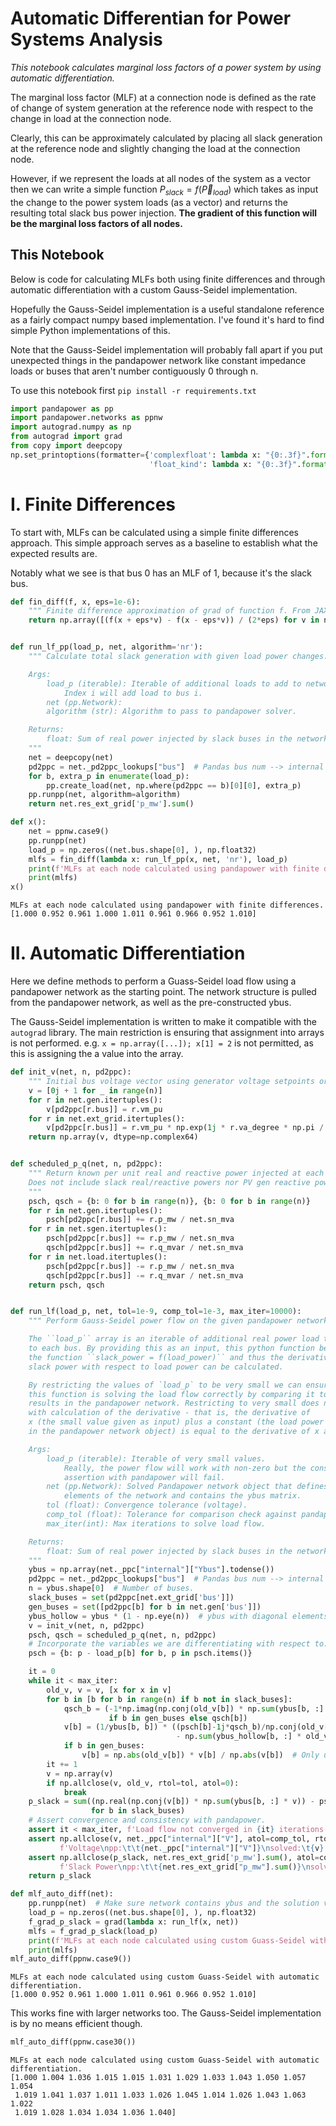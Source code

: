 # Automatic Differentian for Power Systems Analysis

*This notebook calculates marginal loss factors of a power system by using automatic differentiation.*

The marginal loss factor (MLF) at a connection node is defined as the rate of change of system generation at the reference node with respect to the change in load at the connection node.

Clearly, this can be approximately calculated by placing all slack generation at the reference node and slightly changing the load at the connection node.

However, if we represent the loads at all nodes of the system as a vector then we can write a simple function $P_{slack} = f(\vec{P}_{load})$ which takes as input the change to the power system loads (as a vector) and returns the resulting total slack bus power injection. **The gradient of this function will be the marginal loss factors of all nodes.**


## This Notebook

Below is code for calculating MLFs both using finite differences and through automatic differentiation with a custom Gauss-Seidel implementation.

Hopefully the Gauss-Seidel implementation is a useful standalone reference as a fairly compact numpy based implementation. I've found it's hard to find simple Python implementations of this.

Note that the Gauss-Seidel implementation will probably fall apart if you put unexpected things in the pandapower network like constant impedance loads or buses that aren't number contiguously 0 through n.

To use this notebook first ``pip install -r requirements.txt``


```python
import pandapower as pp
import pandapower.networks as ppnw
import autograd.numpy as np
from autograd import grad
from copy import deepcopy
np.set_printoptions(formatter={'complexfloat': lambda x: "{0:.3f}".format(x),
                               'float_kind': lambda x: "{0:.3f}".format(x)})
```

# I. Finite Differences

To start with, MLFs can be calculated using a simple finite differences approach.
This simple approach serves as a baseline to establish what the expected results are.

Notably what we see is that bus 0 has an MLF of 1, because it's the slack bus.


```python
def fin_diff(f, x, eps=1e-6):
    """ Finite difference approximation of grad of function f. From JAX docs. """
    return np.array([(f(x + eps*v) - f(x - eps*v)) / (2*eps) for v in np.eye(len(x))])


def run_lf_pp(load_p, net, algorithm='nr'):
    """ Calculate total slack generation with given load power changes.

    Args:
        load_p (iterable): Iterable of additional loads to add to network.
            Index i will add load to bus i.
        net (pp.Network):
        algorithm (str): Algorithm to pass to pandapower solver.

    Returns:
        float: Sum of real power injected by slack buses in the network.
    """
    net = deepcopy(net)
    pd2ppc = net._pd2ppc_lookups["bus"]  # Pandas bus num --> internal bus num.
    for b, extra_p in enumerate(load_p):
        pp.create_load(net, np.where(pd2ppc == b)[0][0], extra_p)
    pp.runpp(net, algorithm=algorithm)
    return net.res_ext_grid['p_mw'].sum()
```


```python
def x():
    net = ppnw.case9()
    pp.runpp(net)
    load_p = np.zeros((net.bus.shape[0], ), np.float32)
    mlfs = fin_diff(lambda x: run_lf_pp(x, net, 'nr'), load_p)
    print(f'MLFs at each node calculated using pandapower with finite differences.')
    print(mlfs)
x()
```

    MLFs at each node calculated using pandapower with finite differences.
    [1.000 0.952 0.961 1.000 1.011 0.961 0.966 0.952 1.010]
    

# II. Automatic Differentiation
Here we define methods to perform a Guass-Seidel load flow using a pandapower network as the starting point.
The network structure is pulled from the pandapower network, as well as the pre-constructed ybus.

The Gauss-Seidel implementation is written to make it compatible with the ``autograd`` library.
The main restriction is ensuring that assignment into arrays is not performed.
e.g. ``x = np.array([...]); x[1] = 2`` is not permitted, as this is assigning the a value into the array.


```python
def init_v(net, n, pd2ppc):
    """ Initial bus voltage vector using generator voltage setpoints or 1j+0pu. """
    v = [0j + 1 for _ in range(n)]
    for r in net.gen.itertuples():
        v[pd2ppc[r.bus]] = r.vm_pu
    for r in net.ext_grid.itertuples():
        v[pd2ppc[r.bus]] = r.vm_pu * np.exp(1j * r.va_degree * np.pi / 180)
    return np.array(v, dtype=np.complex64)


def scheduled_p_q(net, n, pd2ppc):
    """ Return known per unit real and reactive power injected at each bus.
    Does not include slack real/reactive powers nor PV gen reactive power.
    """
    psch, qsch = {b: 0 for b in range(n)}, {b: 0 for b in range(n)}
    for r in net.gen.itertuples():
        psch[pd2ppc[r.bus]] += r.p_mw / net.sn_mva
    for r in net.sgen.itertuples():
        psch[pd2ppc[r.bus]] += r.p_mw / net.sn_mva
        qsch[pd2ppc[r.bus]] += r.q_mvar / net.sn_mva
    for r in net.load.itertuples():
        psch[pd2ppc[r.bus]] -= r.p_mw / net.sn_mva
        qsch[pd2ppc[r.bus]] -= r.q_mvar / net.sn_mva
    return psch, qsch


def run_lf(load_p, net, tol=1e-9, comp_tol=1e-3, max_iter=10000):
    """ Perform Gauss-Seidel power flow on the given pandapower network.

    The ``load_p`` array is an iterable of additional real power load to add
    to each bus. By providing this as an input, this python function becomes
    the function ``slack_power = f(load_power)`` and thus the derivative of
    slack power with respect to load power can be calculated.

    By restricting the values of `load_p` to be very small we can ensure that
    this function is solving the load flow correctly by comparing it to the
    results in the pandapower network. Restricting to very small does not interfere
    with calculation of the derivative - that is, the derivative of
    x (the small value given as input) plus a constant (the load power specified
    in the pandapower network object) is equal to the derivative of x alone.

    Args:
        load_p (iterable): Iterable of very small values.
            Really, the power flow will work with non-zero but the consistency
            assertion with pandapower will fail.
        net (pp.Network): Solved Pandapower network object that defines the
            elements of the network and contains the ybus matrix.
        tol (float): Convergence tolerance (voltage).
        comp_tol (float): Tolerance for comparison check against pandapower.
        max_iter(int): Max iterations to solve load flow.

    Returns:
        float: Sum of real power injected by slack buses in the network.
    """
    ybus = np.array(net._ppc["internal"]["Ybus"].todense())
    pd2ppc = net._pd2ppc_lookups["bus"]  # Pandas bus num --> internal bus num.
    n = ybus.shape[0]  # Number of buses.
    slack_buses = set(pd2ppc[net.ext_grid['bus']])
    gen_buses = set([pd2ppc[b] for b in net.gen['bus']])
    ybus_hollow = ybus * (1 - np.eye(n))  # ybus with diagonal elements zeroed.
    v = init_v(net, n, pd2ppc)
    psch, qsch = scheduled_p_q(net, n, pd2ppc)
    # Incorporate the variables we are differentiating with respect to:
    psch = {b: p - load_p[b] for b, p in psch.items()}

    it = 0
    while it < max_iter:
        old_v, v = v, [x for x in v]
        for b in [b for b in range(n) if b not in slack_buses]:
            qsch_b = (-1*np.imag(np.conj(old_v[b]) * np.sum(ybus[b, :] * old_v))
                      if b in gen_buses else qsch[b])
            v[b] = (1/ybus[b, b]) * ((psch[b]-1j*qsch_b)/np.conj(old_v[b])
                                     - np.sum(ybus_hollow[b, :] * old_v))
            if b in gen_buses:
                v[b] = np.abs(old_v[b]) * v[b] / np.abs(v[b])  # Only use angle.
        it += 1
        v = np.array(v)
        if np.allclose(v, old_v, rtol=tol, atol=0):
            break
    p_slack = sum((np.real(np.conj(v[b]) * np.sum(ybus[b, :] * v)) - psch[b])
                  for b in slack_buses)
    # Assert convergence and consistency with pandapower.
    assert it < max_iter, f'Load flow not converged in {it} iterations.'
    assert np.allclose(v, net._ppc["internal"]["V"], atol=comp_tol, rtol=0),\
           f'Voltage\npp:\t\t{net._ppc["internal"]["V"]}\nsolved:\t{v}'
    assert np.allclose(p_slack, net.res_ext_grid['p_mw'].sum(), atol=comp_tol, rtol=0),\
           f'Slack Power\npp:\t\t{net.res_ext_grid["p_mw"].sum()}\nsolved:\t{p_slack}'
    return p_slack
```


```python
def mlf_auto_diff(net):
    pp.runpp(net)  # Make sure network contains ybus and the solution values.
    load_p = np.zeros((net.bus.shape[0], ), np.float32)
    f_grad_p_slack = grad(lambda x: run_lf(x, net))
    mlfs = f_grad_p_slack(load_p)
    print(f'MLFs at each node calculated using custom Guass-Seidel with automatic differentiation.')
    print(mlfs)
mlf_auto_diff(ppnw.case9())
```

    MLFs at each node calculated using custom Guass-Seidel with automatic differentiation.
    [1.000 0.952 0.961 1.000 1.011 0.961 0.966 0.952 1.010]
    

This works fine with larger networks too. The Gauss-Seidel implementation is by no means efficient though.


```python
mlf_auto_diff(ppnw.case30())
```

    MLFs at each node calculated using custom Guass-Seidel with automatic differentiation.
    [1.000 1.004 1.036 1.015 1.015 1.031 1.029 1.033 1.043 1.050 1.057 1.054
     1.019 1.041 1.037 1.011 1.033 1.026 1.045 1.014 1.026 1.043 1.063 1.022
     1.019 1.028 1.034 1.034 1.036 1.040]
    
